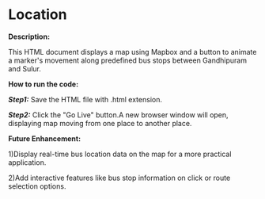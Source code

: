 # Location

**Description:**

This HTML document displays a map using Mapbox and a button to animate a marker's movement along predefined bus stops between Gandhipuram and Sulur.

**How to run the code:**

***Step1:*** Save the HTML file with .html extension.

***Step2:*** Click the "Go Live" button.A new browser window will open, displaying map moving from one place to another place.

**Future Enhancement:**

1)Display real-time bus location data on the map for a more practical application.

2)Add interactive features like bus stop information on click or route selection options.
